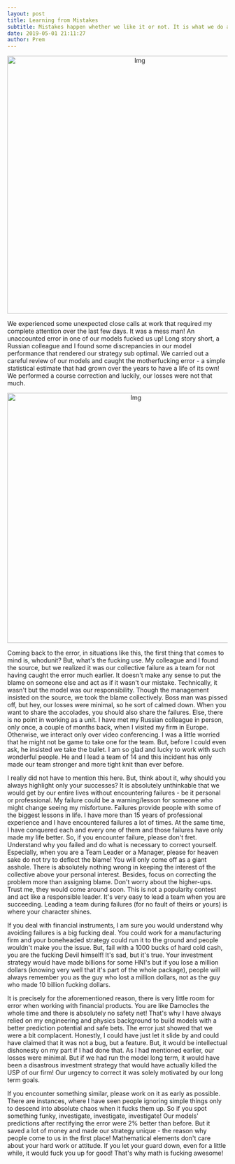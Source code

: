 ```yaml
---
layout: post
title: Learning from Mistakes
subtitle: Mistakes happen whether we like it or not. It is what we do after encountering an error that will make or break us.
date: 2019-05-01 21:11:27
author: Prem
---
```


<div class="block">
          <center><img src="{{ site.baseurl }}/img/ce.jpg" alt="Img" style="width:590px;"/></center>
          </div>

We experienced some unexpected close calls at work that required my complete attention over the last few days. It was a mess man! An unaccounted error in one of our models fucked us up! Long story short, a Russian colleague and I found some discrepancies in our model performance that rendered our strategy sub optimal. We carried out a careful review of our models and caught the motherfucking error - a simple statistical estimate that had grown over the years to have a life of its own! We performed a course correction and luckily, our losses were not that much.

<div class="block">
          <center><img src="{{ site.baseurl }}/img/whodunit.png" alt="Img" style="width:572px;"/></center>
          </div>

Coming back to the error, in situations like this, the first thing that comes to mind is, whodunit? But, what's the fucking use. My colleague and I found the source, but we realized it was our collective failure as a team for not having caught the error much earlier. It doesn't make any sense to put the blame on someone else and act as if it wasn't our mistake. Technically, it wasn't but the model was our responsibility. Though the management insisted on the source, we took the blame collectively. Boss man was pissed off, but hey, our losses were minimal, so he sort of calmed down. When you want to share the accolades, you should also share the failures. Else, there is no point in working as a unit. I have met my Russian colleague in person, only once, a couple of months back, when I visited my firm in Europe. Otherwise, we interact only over video conferencing. I was a little worried that he might not be game to take one for the team. But, before I could even ask, he insisted we take the bullet. I am so glad and lucky to work with such wonderful people. He and I lead a team of 14 and this incident has only made our team stronger and more tight knit than ever before.

I really did not have to mention this here. But, think about it, why should you always highlight only your successes? It is absolutely unthinkable that we would get by our entire lives without encountering failures -  be it personal or professional. My failure could be a warning/lesson for someone who might change seeing my misfortune. Failures provide people with some of the biggest lessons in life. I have more than 15 years of professional experience and I have encountered failures a lot of times. At the same time, I have conquered each and every one of them and those failures have only made my life better. So, if you encounter failure, please don't fret. Understand why you failed and do what is necessary to correct yourself. Especially, when you are a Team Leader or a Manager, please for heaven sake do not try to deflect the blame! You will only come off as a giant asshole. There is absolutely nothing wrong in keeping the interest of the collective above your personal interest. Besides, focus on correcting the problem more than assigning blame. Don't worry about the higher-ups. Trust me, they would come around soon. This is not a popularity contest and act like a responsible leader. It's very easy to lead a team when you are succeeding. Leading a team during failures (for no fault of theirs or yours) is where your character shines.

If you deal with financial instruments, I am sure you would understand why avoiding failures is a big fucking deal. You could work for a manufacturing firm and your boneheaded strategy could run it to the ground and people wouldn't make you the issue. But, fail with a 1000 bucks of hard cold cash, you are the fucking Devil himself! It's sad, but it's true. Your investment strategy would have made billions for some HNI's but if you lose a million dollars (knowing very well that it's part of the whole package), people will always remember you as the guy who lost a million dollars, not as the guy who made 10 billion fucking dollars.

It is precisely for the aforementioned reason, there is very little room for error when working with financial products. You are like Damocles the whole time and there is absolutely no safety net! That's why I have always relied on my engineering and physics background to build models with a better prediction potential and safe bets. The error just showed that we were a bit complacent. Honestly, I could have just let it slide by and could have claimed that it was not a bug, but a feature. But, it would be intellectual dishonesty on my part if I had done that. As I had mentioned earlier, our losses were minimal. But if we had run the model long term, it would have been a disastrous investment strategy that would have actually killed the USP of our firm! Our urgency to correct it was solely motivated by our long term goals. 

If you encounter something similar, please work on it as early as possible. There are instances, where I have seen people ignoring simple things only to descend into absolute chaos when it fucks them up. So if you spot something funky, investigate, investigate, investigate! Our models' predictions after rectifying the error were 2% better than before. But it saved a lot of money and made our strategy unique -  the reason why people come to us in the first place! Mathematical elements don't care about your hard work or attitude. If you let your guard down, even for a little while, it would fuck you up for good! That's why math is fucking awesome!
